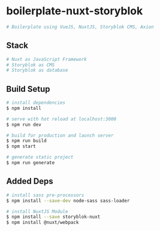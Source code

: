# boilerplate-nuxt-storyblok

```bash
# Boilerplate using VueJS, NuxtJS, Storyblok CMS, Axion
```

## Stack

```bash
# Nuxt as JavaScript Framework
# Storyblok as CMS
# Storyblok as database
```

## Build Setup

```bash
# install dependencies
$ npm install

# serve with hot reload at localhost:3000
$ npm run dev

# build for production and launch server
$ npm run build
$ npm start

# generate static project
$ npm run generate
```

## Added Deps

```bash
# install sass pre-processors
$ npm install --save-dev node-sass sass-loader

# install NuxtJS Module
$ npm install --save storyblok-nuxt
$ npm install @nuxt/webpack
```
